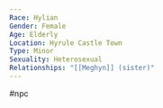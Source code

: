 ```yaml
---
Race: Hylian
Gender: Female
Age: Elderly
Location: Hyrule Castle Town
Type: Minor
Sexuality: Heterosexual
Relationships: "[[Meghyn]] (sister)"
---
```

#npc 

